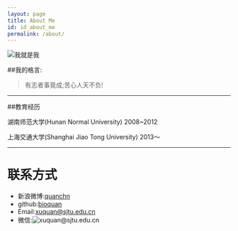 ```yaml
---
layout: page
title: About Me
id: id_about_me
permalink: /about/
---
```


![我就是我](http://bioquan.github.io/quanweb/quan.jpg)

##我的格言:

> 有志者事竟成;苦心人天不负!
***

##教育经历

湖南师范大学(Hunan Normal University)  2008~2012  


上海交通大学(Shanghai Jiao Tong University)  2013～
***
联系方式
===
- 新浪微博:[quanchn](http://www.weibo.com/quanchn/)
- github:[bioquan](https://github.com/bioquan)
- Email:[xuquan@sjtu.edu.cn](xuquan@sjtu.edu.cn)
- 微信:![xuquan@sjtu.edu.cn](http://bioquan.github.io/quanweb/wchat.jpg)